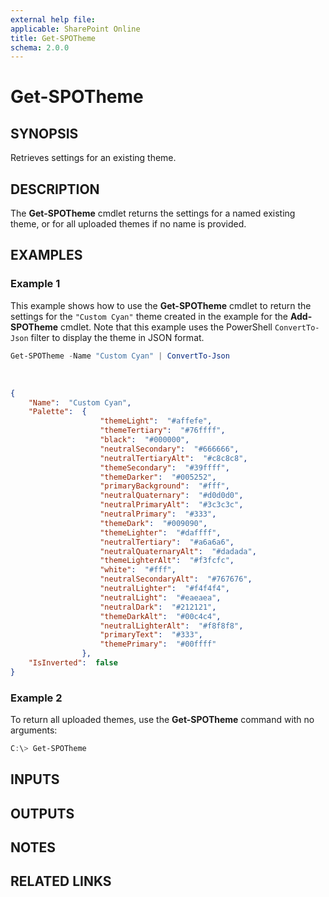 ```yaml
---
external help file: 
applicable: SharePoint Online
title: Get-SPOTheme
schema: 2.0.0
---
```


# Get-SPOTheme

## SYNOPSIS

Retrieves settings for an existing theme.

## DESCRIPTION

The **Get-SPOTheme** cmdlet returns the settings for a named existing theme, or for all uploaded themes if no name is provided.

## EXAMPLES

### Example 1

This example shows how to use the **Get-SPOTheme** cmdlet to return the settings for the `"Custom Cyan"` theme created in the example for the **Add-SPOTheme** cmdlet. Note that this example uses the PowerShell `ConvertTo-Json` filter to display the theme in JSON format.

```powershell
Get-SPOTheme -Name "Custom Cyan" | ConvertTo-Json
```

<br/>


```json
{
    "Name":  "Custom Cyan",
    "Palette":  {
                    "themeLight":  "#affefe",
                    "themeTertiary":  "#76ffff",
                    "black":  "#000000",
                    "neutralSecondary":  "#666666",
                    "neutralTertiaryAlt":  "#c8c8c8",
                    "themeSecondary":  "#39ffff",
                    "themeDarker":  "#005252",
                    "primaryBackground":  "#fff",
                    "neutralQuaternary":  "#d0d0d0",
                    "neutralPrimaryAlt":  "#3c3c3c",
                    "neutralPrimary":  "#333",
                    "themeDark":  "#009090",
                    "themeLighter":  "#daffff",
                    "neutralTertiary":  "#a6a6a6",
                    "neutralQuaternaryAlt":  "#dadada",
                    "themeLighterAlt":  "#f3fcfc",
                    "white":  "#fff",
                    "neutralSecondaryAlt":  "#767676",
                    "neutralLighter":  "#f4f4f4",
                    "neutralLight":  "#eaeaea",
                    "neutralDark":  "#212121",
                    "themeDarkAlt":  "#00c4c4",
                    "neutralLighterAlt":  "#f8f8f8",
                    "primaryText":  "#333",
                    "themePrimary":  "#00ffff"
                },
    "IsInverted":  false
}
```

### Example 2

To return all uploaded themes, use the **Get-SPOTheme** command with no arguments:

```powershell
C:\> Get-SPOTheme
```

<!--(Commenting out this image because I don't see a way to have images in this location) 

This is an example of the output from this command.

![Get-SPOTheme example](../../images/Get-SPOTheme-example.png)-->

## INPUTS

## OUTPUTS

## NOTES

## RELATED LINKS